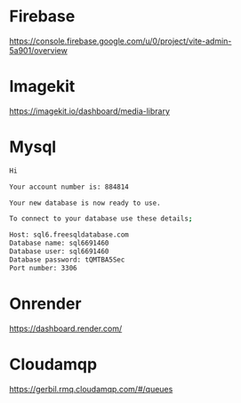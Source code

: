# Firebase

https://console.firebase.google.com/u/0/project/vite-admin-5a901/overview

# Imagekit

https://imagekit.io/dashboard/media-library

# Mysql

```bash
Hi

Your account number is: 884814

Your new database is now ready to use.

To connect to your database use these details;

Host: sql6.freesqldatabase.com
Database name: sql6691460
Database user: sql6691460
Database password: tQMTBA5Sec
Port number: 3306
```

# Onrender

https://dashboard.render.com/

# Cloudamqp

https://gerbil.rmq.cloudamqp.com/#/queues
